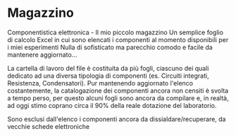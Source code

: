 Magazzino
=========

Componentistica elettronica - Il mio piccolo magazzino
Un semplice foglio di calcolo Excel in cui sono elencati i componenti al momento disponibili per i miei esperimenti
Nulla di sofisticato ma parecchio comodo e facile da mantenere aggiornato...

La cartella di lavoro del file è costituita da più fogli, ciascuno dei quali dedicato ad una diversa tipologia di componenti
(es. Circuiti integrati, Resistenza, Condensatori). Pur mantenendo aggiornato l'elenco costantemente, la catalogazione
dei componenti ancora non censiti è svolta a tempo perso, per questo alcuni fogli sono ancora da compilare e, in realtà, ad oggi
stimo coprano circa il 90% della reale dotazione del laboratorio.

Sono esclusi dall'elenco i componenti ancora da dissialdare/recuperare, da vecchie schede elettroniche
